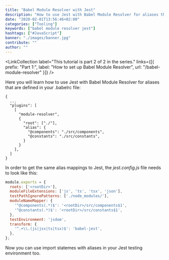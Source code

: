 ```yaml
---
title: "Babel Module Resolver with Jest"
description: "How to use Jest with Babel Module Resolver for aliases that are defined in your .babelrc file ..."
date: "2020-02-01T13:56:46+02:00"
categories: ["Tooling"]
keywords: ["babel module resolver jest"]
hashtags: ["#JavaScript"]
banner: "./images/banner.jpg"
contribute: ""
author: ""
---
```


<Sponsorship />

<LinkCollection label="This tutorial is part 2 of 2 in the series." links={[{ prefix: "Part 1:", label: "How to set up Babel Module Resolver", url: "/babel-module-resolver" }]} />

Here you will learn how to use Jest with Babel Module Resolver for aliases that are defined in your .babelrc file:

```javascript{}
{
  ...
  "plugins": [
    [
      "module-resolver",
      {
        "root": ["./"],
        "alias": {
          "@components": "./src/components",
          "@constants": "./src/constants",
        }
      }
    ],
  ]
}
```

In order to get the same alias mappings to Jest, the *jest.config.js* file needs to look like this:

```javascript
module.exports = {
  roots: ['<rootDir>'],
  moduleFileExtensions: ['js', 'ts', 'tsx', 'json'],
  testPathIgnorePatterns: ['./node_modules/'],
  moduleNameMapper: {
    '^@components(.*)$': '<rootDir>/src/components$1',
    '^@constants(.*)$': '<rootDir>/src/constants$1',
  },
  testEnvironment: 'jsdom',
  transform: {
    '^.+\\.(js|jsx|ts|tsx)$': 'babel-jest',
  },
};
```

Now you can use import statemes with aliases in your Jest testing environment too.
